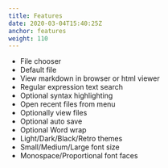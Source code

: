 ```yaml
---
title: Features
date: 2020-03-04T15:40:25Z
anchor: features
weight: 110
---
```


 * File chooser
 * Default file
 * View markdown in browser or html viewer
 * Regular expression text search
 * Optional syntax highlighting
 * Open recent files from menu
 * Optionally view files
 * Optional auto save
 * Optional Word wrap
 * Light/Dark/Black/Retro themes
 * Small/Medium/Large font size
 * Monospace/Proportional font faces

